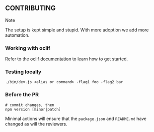 ## CONTRIBUTING

> [!NOTE]
> The setup is kept simple and stupid. With more adoption we add more automation.

### Working with oclif
Refer to the [oclif documentation](https://oclif.io/docs/generator_commands#oclif-generate-command-name) to learn how to get started.

### Testing locally
```
./bin/dev.js <alias or command> -flag1 foo -flag2 bar
```

### Before the PR
```
# commit changes, then
npm version [minor|patch]
```

Minimal actions will ensure that the `package.json` and `README.md` have changed as will the reviewers.